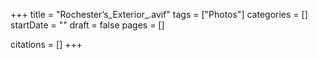 +++
title = "Rochester’s_Exterior_.avif"
tags = ["Photos"]
categories = []
startDate = ""
draft = false
pages = []

citations = []
+++

